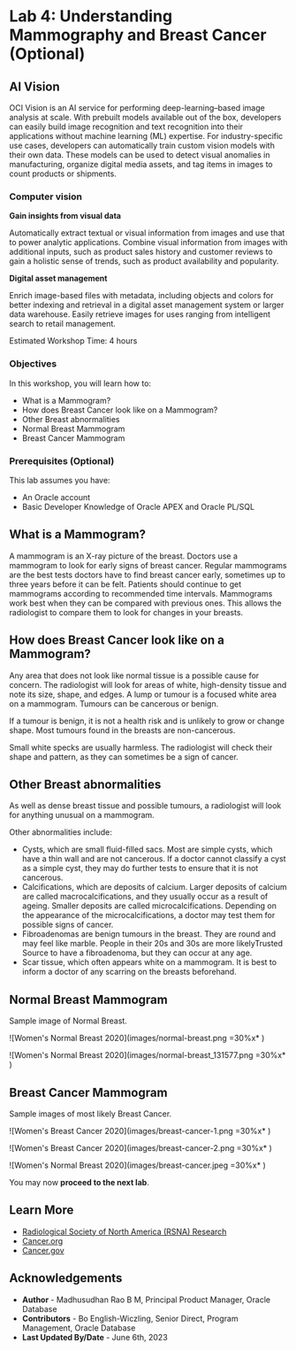 # Lab 4: Understanding Mammography and Breast Cancer (Optional)

## AI Vision

OCI Vision is an AI service for performing deep-learning–based image analysis at scale. With prebuilt models available out of the box, developers can easily build image recognition and text recognition into their applications without machine learning (ML) expertise. For industry-specific use cases, developers can automatically train custom vision models with their own data. These models can be used to detect visual anomalies in manufacturing, organize digital media assets, and tag items in images to count products or shipments.  

### **Computer vision**

**Gain insights from visual data**

Automatically extract textual or visual information from images and use that to power analytic applications. Combine visual information from images with additional inputs, such as product sales history and customer reviews to gain a holistic sense of trends, such as product availability and popularity.

**Digital asset management**

Enrich image-based files with metadata, including objects and colors for better indexing and retrieval in a digital asset management system or larger data warehouse. Easily retrieve images for uses ranging from intelligent search to retail management.
 
Estimated Workshop Time: 4 hours

### Objectives

In this workshop, you will learn how to:

* What is a Mammogram?
* How does Breast Cancer look like on a Mammogram?
* Other Breast abnormalities
* Normal Breast Mammogram 
* Breast Cancer Mammogram  

### Prerequisites (Optional)
 
This lab assumes you have:

* An Oracle account
* Basic Developer Knowledge of Oracle APEX and Oracle PL/SQL
  
## What is a Mammogram?

 A mammogram is an X-ray picture of the breast. Doctors use a mammogram to look for early signs of breast cancer. Regular mammograms are the best tests doctors have to find breast cancer early, sometimes up to three years before it can be felt. Patients should continue to get mammograms according to recommended time intervals. Mammograms work best when they can be compared with previous ones. This allows the radiologist to compare them to look for changes in your breasts.

## How does Breast Cancer look like on a Mammogram?

Any area that does not look like normal tissue is a possible cause for concern. The radiologist will look for areas of white, high-density tissue and note its size, shape, and edges. A lump or tumour is a focused white area on a mammogram. Tumours can be cancerous or benign.

If a tumour is benign, it is not a health risk and is unlikely to grow or change shape. Most tumours found in the breasts are non-cancerous.

Small white specks are usually harmless. The radiologist will check their shape and pattern, as they can sometimes be a sign of cancer.

## Other Breast abnormalities

As well as dense breast tissue and possible tumours, a radiologist will look for anything unusual on a mammogram.

Other abnormalities include:

* Cysts, which are small fluid-filled sacs. Most are simple cysts, which have a thin wall and are not cancerous. If a doctor cannot classify a cyst as a simple cyst, they may do further tests to ensure that it is not cancerous.
* Calcifications, which are deposits of calcium. Larger deposits of calcium are called macrocalcifications, and they usually occur as a result of ageing. Smaller deposits are called microcalcifications. Depending on the appearance of the microcalcifications, a doctor may test them for possible signs of cancer.
* Fibroadenomas are benign tumours in the breast. They are round and may feel like marble. People in their 20s and 30s are more likelyTrusted Source to have a fibroadenoma, but they can occur at any age.
* Scar tissue, which often appears white on a mammogram. It is best to inform a doctor of any scarring on the breasts beforehand.
 
## Normal Breast Mammogram

Sample image of Normal Breast.

![Women's Normal Breast 2020](images/normal-breast.png =30%x* )

![Women's Normal Breast 2020](images/normal-breast_131577.png =30%x* )
  
## Breast Cancer Mammogram  

Sample images of most likely Breast Cancer.

![Women's Breast Cancer 2020](images/breast-cancer-1.png =30%x* )

![Women's Breast Cancer 2020](images/breast-cancer-2.png =30%x* )

![Women's Normal Breast 2020](images/breast-cancer.jpeg =30%x* )

You may now **proceed to the next lab**.
  
## Learn More
 
* [Radiological Society of North America (RSNA) Research](https://www.rsna.org/research)
* [Cancer.org](https://www.cancer.org/)
* [Cancer.gov](https://www.cancer.gov/ccg/)

## Acknowledgements

* **Author** - Madhusudhan Rao B M, Principal Product Manager, Oracle Database
* **Contributors** - Bo English-Wiczling, Senior Direct, Program Management, Oracle Database 
* **Last Updated By/Date** - June 6th, 2023
